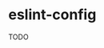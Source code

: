 # eslint-config

TODO

<!-- module.exports = {
    root: true,
    parser: '@typescript-eslint/parser',
    parserOptions: {
        tsconfigRootDir: __dirname,
        project: ['./tsconfig.json'],
    },
    plugins: ['@typescript-eslint'],
    extends: [
        '@lars-reimann/eslint-config'
    ],
}; -->
